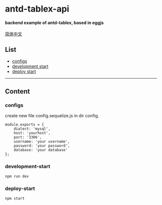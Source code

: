 # antd-tablex-api
#### backend example of antd-tablex, based in eggjs
[简体中文](./README.zhCN.md)

## List
- [configs](#configs)
- [development start](#development-start)
- [deploy start](#deploy-start)
***
## Content
### configs
create new file config.sequelize.js in dir config.
```
module.exports = {
    dialect: 'mysql',
    host: 'yourhost',
    port: '3306',
    username: 'your username',
    password: 'your password',
    database: 'your database'
};
```

### development-start
```
npm run dev
```

### deploy-start
```
npm start
```